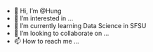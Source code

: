 - 👋 Hi, I’m @Hung
- 👀 I’m interested in ...
- 🌱 I’m currently learning Data Science in SFSU
- 💞️ I’m looking to collaborate on ...
- 📫 How to reach me ...

<!---
koakke/koakke is a ✨ special ✨ repository because its `README.md` (this file) appears on your GitHub profile.
You can click the Preview link to take a look at your changes.
--->
